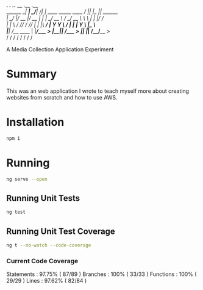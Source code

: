 __________.__    .___  .___.__                              __  .__    .__             <br />
\______   \__| __| _/__| _/|  |   ____     _____   ____   _/  |_|  |__ |__| ______     <br />
 |       _/  |/ __ |/ __ | |  | _/ __ \   /     \_/ __ \  \   __\  |  \|  |/  ___/     <br />
 |    |   \  / /_/ / /_/ | |  |_\  ___/  |  Y Y  \  ___/   |  | |   Y  \  |\___ \      <br />
 |____|_  /__\____ \____ | |____/\___  > |__|_|  /\___  >  |__| |___|  /__/____  >     <br />
        \/        \/    \/           \/        \/     \/             \/        \/      <br />


A Media Collection Application Experiment

# Summary
This was an web application I wrote to teach myself more about creating websites from scratch and how to use AWS.

# Installation

```sh
npm i
```

# Running 

```sh
ng serve --open
```

## Running Unit Tests

```sh
ng test
```

## Running Unit Test Coverage

```sh
ng t --no-watch --code-coverage
```

### Current Code Coverage

Statements   : 97.75% ( 87/89 )
Branches     : 100%   ( 33/33 )
Functions    : 100%   ( 29/29 )
Lines        : 97.62% ( 82/84 )
